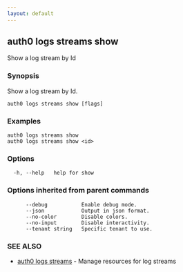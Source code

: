 ```yaml
---
layout: default
---
```

## auth0 logs streams show

Show a log stream by Id

### Synopsis

Show a log stream by Id.

```
auth0 logs streams show [flags]
```

### Examples

```
auth0 logs streams show
auth0 logs streams show <id>
```

### Options

```
  -h, --help   help for show
```

### Options inherited from parent commands

```
      --debug           Enable debug mode.
      --json            Output in json format.
      --no-color        Disable colors.
      --no-input        Disable interactivity.
      --tenant string   Specific tenant to use.
```

### SEE ALSO

* [auth0 logs streams](auth0_logs_streams.md)	 - Manage resources for log streams

